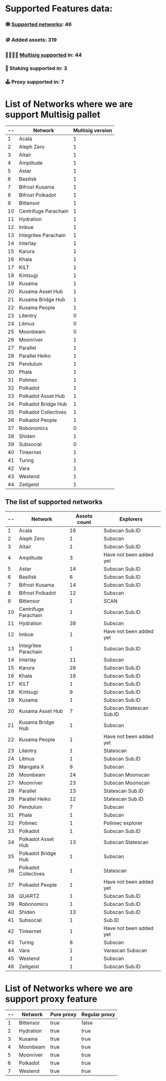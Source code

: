 
# Supported Features data:
### 🕸️ [Supported networks](#supported-network-list): 46
### 🪙 Added assets: 319
### 👨‍👩‍👧‍👦 [Multisig supported](#list-of-networks-where-we-are-support-multisig) in: 44
### 🥞 Staking supported in: 3
### 🕹️ Proxy supported in: 7



# List of Networks where we are support Multisig pallet
| -- | Network | Multisig version |
| -------- | -------- | -------- |
| 1 | Acala | 1 |
| 2 | Aleph Zero | 1 |
| 3 | Altair | 1 |
| 4 | Amplitude | 1 |
| 5 | Astar | 1 |
| 6 | Basilisk | 1 |
| 7 | Bifrost Kusama | 1 |
| 8 | Bifrost Polkadot | 1 |
| 9 | Bittensor | 1 |
| 10 | Centrifuge Parachain | 1 |
| 11 | Hydration | 1 |
| 12 | Imbue | 1 |
| 13 | Integritee Parachain | 1 |
| 14 | Interlay | 1 |
| 15 | Karura | 1 |
| 16 | Khala | 1 |
| 17 | KILT | 1 |
| 18 | Kintsugi | 1 |
| 19 | Kusama | 1 |
| 20 | Kusama Asset Hub | 1 |
| 21 | Kusama Bridge Hub | 1 |
| 22 | Kusama People | 1 |
| 23 | Litentry | 0 |
| 24 | Litmus | 0 |
| 25 | Moonbeam | 0 |
| 26 | Moonriver | 1 |
| 27 | Parallel | 1 |
| 28 | Parallel Heiko | 1 |
| 29 | Pendulum | 1 |
| 30 | Phala | 1 |
| 31 | Polimec | 1 |
| 32 | Polkadot | 1 |
| 33 | Polkadot Asset Hub | 1 |
| 34 | Polkadot Bridge Hub | 1 |
| 35 | Polkadot Collectives | 1 |
| 36 | Polkadot People | 1 |
| 37 | Robonomics | 0 |
| 38 | Shiden | 1 |
| 39 | Subsocial | 0 |
| 40 | Tinkernet | 1 |
| 41 | Turing | 1 |
| 42 | Vara | 1 |
| 43 | Westend | 1 |
| 44 | Zeitgeist | 1 |

## The list of supported networks
| -- | Network | Assets count | Explorers |
| -------- | -------- | -------- | -------- |
| 1 | Acala | 16 | Subscan Sub.ID |
| 2 | Aleph Zero | 1 | Subscan |
| 3 | Altair | 1 | Subscan Sub.ID |
| 4 | Amplitude | 3 | Have not been added yet |
| 5 | Astar | 14 | Subscan Sub.ID |
| 6 | Basilisk | 6 | Subscan Sub.ID |
| 7 | Bifrost Kusama | 14 | Subscan Sub.ID |
| 8 | Bifrost Polkadot | 12 | Subscan |
| 9 | Bittensor | 1 | SCAN |
| 10 | Centrifuge Parachain | 1 | Subscan Sub.ID |
| 11 | Hydration | 38 | Subscan |
| 12 | Imbue | 1 | Have not been added yet |
| 13 | Integritee Parachain | 1 | Subscan Sub.ID |
| 14 | Interlay | 11 | Subscan |
| 15 | Karura | 26 | Subscan Sub.ID |
| 16 | Khala | 16 | Subscan Sub.ID |
| 17 | KILT | 1 | Subscan Sub.ID |
| 18 | Kintsugi | 9 | Subscan Sub.ID |
| 19 | Kusama | 1 | Subscan Sub.ID |
| 20 | Kusama Asset Hub | 7 | Subscan Statescan Sub.ID |
| 21 | Kusama Bridge Hub | 1 | Subscan |
| 22 | Kusama People | 1 | Have not been added yet |
| 23 | Litentry | 1 | Statescan |
| 24 | Litmus | 1 | Subscan Sub.ID |
| 25 | Mangata X | 9 | Subscan |
| 26 | Moonbeam | 24 | Subscan Moonscan |
| 27 | Moonriver | 23 | Subscan Moonscan |
| 28 | Parallel | 13 | Statescan Sub.ID |
| 29 | Parallel Heiko | 12 | Statescan Sub.ID |
| 30 | Pendulum | 7 | Subscan |
| 31 | Phala | 1 | Subscan |
| 32 | Polimec | 1 | Polimec explorer |
| 33 | Polkadot | 1 | Subscan Sub.ID |
| 34 | Polkadot Asset Hub | 13 | Subscan Statescan |
| 35 | Polkadot Bridge Hub | 1 | Subscan |
| 36 | Polkadot Collectives | 1 | Statescan |
| 37 | Polkadot People | 1 | Have not been added yet |
| 38 | QUARTZ | 1 | Subscan Sub.ID |
| 39 | Robonomics | 1 | Subscan Sub.ID |
| 40 | Shiden | 13 | Subscan Sub.ID |
| 41 | Subsocial | 1 | Sub.ID |
| 42 | Tinkernet | 1 | Have not been added yet |
| 43 | Turing | 8 | Subscan |
| 44 | Vara | 1 | Varascan Subscan |
| 45 | Westend | 1 | Subscan |
| 46 | Zeitgeist | 1 | Subscan Sub.ID |

# List of Networks where we are support proxy feature
| -- | Network | Pure proxy | Regular proxy |
| -------- | -------- | -------- | -------- |
| 1 | Bittensor | true | false |
| 2 | Hydration | true | true |
| 3 | Kusama | true | true |
| 4 | Moonbeam | true | true |
| 5 | Moonriver | true | true |
| 6 | Polkadot | true | true |
| 7 | Westend | true | true |
